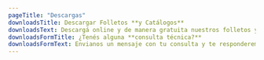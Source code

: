 ```yaml
---
pageTitle: "Descargas"
downloadsTitle: Descargar Folletos **y Catálogos**
downloadsText: Descargá online y de manera gratuita nuestros folletos y catálogos. Cambiamos el MEDIO para cuidar el AMBIENTE.
downloadsFormTitle: ¿Tenés alguna **consulta técnica?**
downloadsFormText: Envianos un mensaje con tu consulta y te responderemos a la brevedad.
---
```

